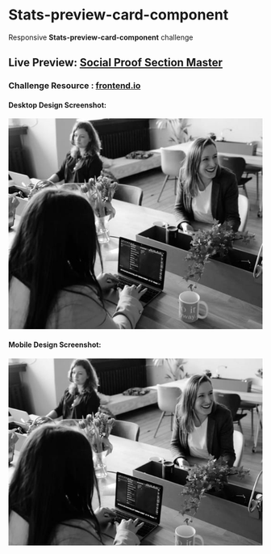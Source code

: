 # Stats-preview-card-component

Responsive **Stats-preview-card-component** challenge
## Live Preview: [Social Proof Section Master](https://elegant-bartik-e2ffcf.netlify.app/)
### Challenge Resource : [frontend.io](https://www.frontendmentor.io/challenges/stats-preview-card-component-8JqbgoU62)
#### Desktop Design Screenshot:
![ Desktop Design](image-header-desktop.jpg)

#### Mobile Design Screenshot:
![ Mobile Design](image-header-mobile.jpg)
